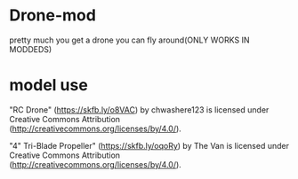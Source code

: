 # Drone-mod
pretty much you get a drone you can fly around(ONLY WORKS IN MODDEDS)
# model use
"RC Drone" (https://skfb.ly/o8VAC) by chwashere123 is licensed under Creative Commons Attribution (http://creativecommons.org/licenses/by/4.0/).

"4" Tri-Blade Propeller" (https://skfb.ly/oqoRy) by The Van is licensed under Creative Commons Attribution (http://creativecommons.org/licenses/by/4.0/).
